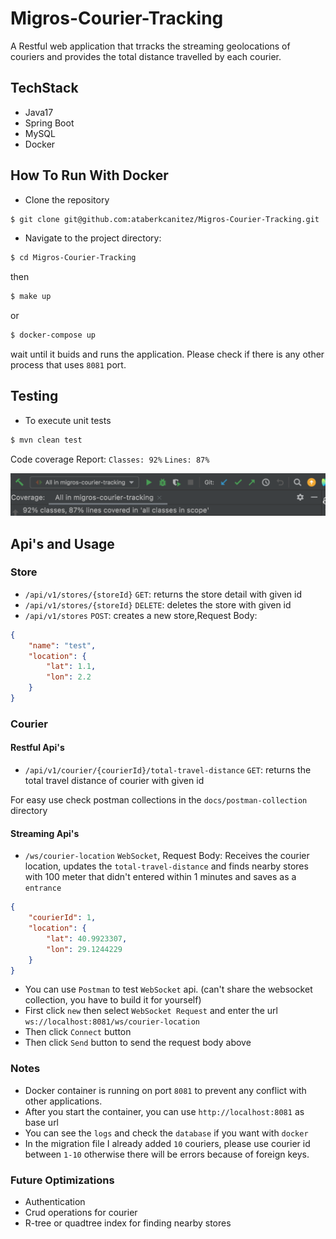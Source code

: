 # Migros-Courier-Tracking

A Restful web application that trracks the streaming geolocations of couriers and provides the total distance travelled by each courier.


## TechStack
 - Java17
 - Spring Boot
 - MySQL
 - Docker

## How To Run With Docker
- Clone the repository
```bash
$ git clone git@github.com:ataberkcanitez/Migros-Courier-Tracking.git
```
- Navigate to the project directory:
 ```bash
$ cd Migros-Courier-Tracking
 ```
then
```bash
$ make up
 ```
or
```bash
$ docker-compose up
 ```
wait until it buids and runs the application. Please check if there is any other process that uses `8081` port.


## Testing
- To execute unit tests
```bash
$ mvn clean test
```

Code coverage Report:
`Classes: 92%` `Lines: 87%`


![coverage-report](docs/img/coverage-report.png)

## Api's and Usage
### Store
- `/api/v1/stores/{storeId}` `GET`: returns the store detail with given id
- `/api/v1/stores/{storeId}` `DELETE`: deletes the store with given id
- `/api/v1/stores` `POST`: creates a new store,Request Body:
```json
{
    "name": "test",
    "location": {
        "lat": 1.1,
        "lon": 2.2
    }
}
```

### Courier
#### Restful Api's
- `/api/v1/courier/{courierId}/total-travel-distance` `GET`: returns the total travel distance of courier with given id

For easy use check postman collections in the `docs/postman-collection` directory

#### Streaming Api's
- `/ws/courier-location` `WebSocket`, Request Body: Receives the courier location, updates the `total-travel-distance` and finds nearby stores with 100 meter that didn't entered within 1 minutes and saves as a `entrance`
```json
{
    "courierId": 1,
    "location": {
        "lat": 40.9923307, 
        "lon": 29.1244229
    }
}
```
- You can use `Postman` to test `WebSocket` api. (can't share the websocket collection, you have to build it for yourself)
- First click `new` then select `WebSocket Request` and enter the url `ws://localhost:8081/ws/courier-location`
- Then click `Connect` button
- Then click `Send` button to send the request body above

### Notes
- Docker container is running on port `8081` to prevent any conflict with other applications.
- After you start the container, you can use `http://localhost:8081` as base url
- You can see the `logs` and check the `database` if you want with `docker`
- In the migration file I already added `10` couriers, please use courier id between `1-10` otherwise there will be errors because of foreign keys.


### Future Optimizations
- Authentication
- Crud operations for courier
- R-tree or quadtree index for finding nearby stores






